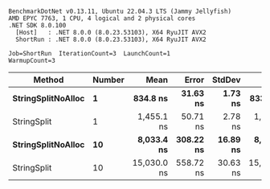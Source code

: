```

BenchmarkDotNet v0.13.11, Ubuntu 22.04.3 LTS (Jammy Jellyfish)
AMD EPYC 7763, 1 CPU, 4 logical and 2 physical cores
.NET SDK 8.0.100
  [Host]   : .NET 8.0.0 (8.0.23.53103), X64 RyuJIT AVX2
  ShortRun : .NET 8.0.0 (8.0.23.53103), X64 RyuJIT AVX2

Job=ShortRun  IterationCount=3  LaunchCount=1  
WarmupCount=3  

```
| Method             | Number | Mean        | Error     | StdDev   | Min         | Max         | Gen0   | Allocated |
|------------------- |------- |------------:|----------:|---------:|------------:|------------:|-------:|----------:|
| **StringSplitNoAlloc** | **1**      |    **834.8 ns** |  **31.63 ns** |  **1.73 ns** |    **833.6 ns** |    **836.8 ns** |      **-** |         **-** |
| StringSplit        | 1      |  1,455.1 ns |  50.71 ns |  2.78 ns |  1,453.0 ns |  1,458.3 ns | 0.0381 |    3208 B |
| **StringSplitNoAlloc** | **10**     |  **8,033.4 ns** | **308.22 ns** | **16.89 ns** |  **8,022.0 ns** |  **8,052.8 ns** |      **-** |         **-** |
| StringSplit        | 10     | 15,030.0 ns | 558.72 ns | 30.63 ns | 15,000.8 ns | 15,061.8 ns | 0.3815 |   32080 B |
